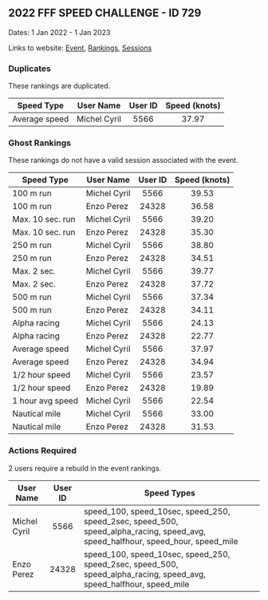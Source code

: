 ## 2022 FFF SPEED CHALLENGE - ID 729

Dates: 1 Jan 2022 - 1 Jan 2023

Links to website: [Event](https://www.gps-kitesurfing.com/default.aspx?mnu=event&val=729), [Rankings](https://www.gps-kitesurfing.com/default.aspx?mnu=eventranking&val=729), [Sessions](https://www.gps-kitesurfing.com/default.aspx?mnu=eventsessions&val=729)

### Duplicates

These rankings are duplicated.

| Speed Type | User Name | User ID | Speed (knots) |
| ---------- | --------- | :-----: | :-----------: |
| Average speed | Michel Cyril | 5566 | 37.97 |

### Ghost Rankings

These rankings do not have a valid session associated with the event.

| Speed Type | User Name | User ID | Speed (knots) |
| ---------- | --------- | :-----: | :-----------: |
| 100 m run | Michel Cyril | 5566 | 39.53 |
| 100 m run | Enzo Perez | 24328 | 36.58 |
| Max. 10 sec. run | Michel Cyril | 5566 | 39.20 |
| Max. 10 sec. run | Enzo Perez | 24328 | 35.30 |
| 250 m run | Michel Cyril | 5566 | 38.80 |
| 250 m run | Enzo Perez | 24328 | 34.51 |
| Max. 2 sec. | Michel Cyril | 5566 | 39.77 |
| Max. 2 sec. | Enzo Perez | 24328 | 37.72 |
| 500 m run | Michel Cyril | 5566 | 37.34 |
| 500 m run | Enzo Perez | 24328 | 34.11 |
| Alpha racing | Michel Cyril | 5566 | 24.13 |
| Alpha racing | Enzo Perez | 24328 | 22.77 |
| Average speed | Michel Cyril | 5566 | 37.97 |
| Average speed | Enzo Perez | 24328 | 34.94 |
| 1/2 hour speed | Michel Cyril | 5566 | 23.57 |
| 1/2 hour speed | Enzo Perez | 24328 | 19.89 |
| 1 hour avg speed | Michel Cyril | 5566 | 22.54 |
| Nautical mile | Michel Cyril | 5566 | 33.00 |
| Nautical mile | Enzo Perez | 24328 | 31.53 |

### Actions Required

2 users require a rebuild in the event rankings.

| User Name | User ID | Speed Types |
| --------- | :-----: | ----------- |
| Michel Cyril | 5566 | speed_100, speed_10sec, speed_250, speed_2sec, speed_500, speed_alpha_racing, speed_avg, speed_halfhour, speed_hour, speed_mile |
| Enzo Perez | 24328 | speed_100, speed_10sec, speed_250, speed_2sec, speed_500, speed_alpha_racing, speed_avg, speed_halfhour, speed_mile |
